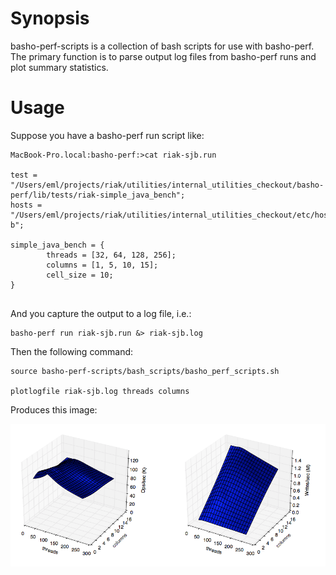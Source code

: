 # Synopsis

basho-perf-scripts is a collection of bash scripts for use with
basho-perf.  The primary function is to parse output log files from
basho-perf runs and plot summary statistics.

# Usage

Suppose you have a basho-perf run script like:

```
MacBook-Pro.local:basho-perf:>cat riak-sjb.run

test = "/Users/eml/projects/riak/utilities/internal_utilities_checkout/basho-perf/lib/tests/riak-simple_java_bench";
hosts = "/Users/eml/projects/riak/utilities/internal_utilities_checkout/etc/hosts.d/softlayer-b";

simple_java_bench = {
        threads = [32, 64, 128, 256];
        columns = [1, 5, 10, 15];
        cell_size = 10;
}
			
```

And you capture the output to a log file, i.e.:

```
basho-perf run riak-sjb.run &> riak-sjb.log
```

Then the following command:

```
source basho-perf-scripts/bash_scripts/basho_perf_scripts.sh

plotlogfile riak-sjb.log threads columns
```

Produces this image:

![alt tag](https://github.com/erikleitch/basho-perf-scripts/blob/master/images/example1.png)
